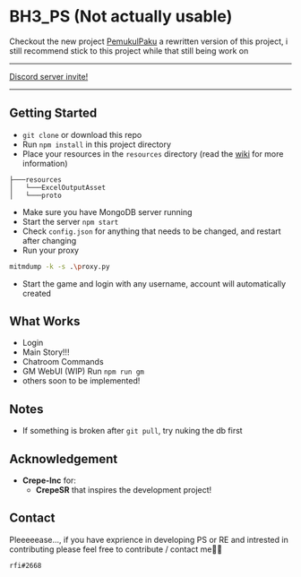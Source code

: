 # <b>BH3_PS (Not actually usable)</b>

Checkout the new project [PemukulPaku](https://github.com/rafi1212122/PemukulPaku) a rewritten version of this project, i still recommend stick to this project while that still being work on
***
[Discord server invite!](https://discord.gg/fbsRYc7bBA)
***

## <b>Getting Started</b>
- `git clone` or download this repo
- Run `npm install` in this project directory
- Place your resources in the `resources` directory (read the [wiki](https://github.com/rafi1212122/BH3_PS/wiki) for more information)
```
├───resources
│   └───ExcelOutputAsset
│   └───proto
```
- Make sure you have MongoDB server running
- Start the server `npm start`
- Check `config.json` for anything that needs to be changed, and restart after changing
- Run your proxy
```bash
mitmdump -k -s .\proxy.py
```
- Start the game and login with any username, account will automatically created

## <b>What Works</b>
- Login
- Main Story!!!
- Chatroom Commands
- GM WebUI (WIP) Run `npm run gm`
- others soon to be implemented!

## <b>Notes</b>
- If something is broken after `git pull`, try nuking the db first

## <b>Acknowledgement</b>
- <b>Crepe-Inc</b> for:
    - <b>CrepeSR</b> that inspires the development project!


## <b>Contact</b>
Pleeeeease..., if you have exprience in developing PS or RE and intrested in contributing please feel free to contribute / contact me🙏🏻
```
rfi#2668
```
